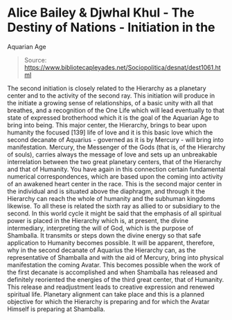 # Alice Bailey & Djwhal Khul - The Destiny of Nations - Initiation in the
Aquarian Age

> Source: https://www.bibliotecapleyades.net/Sociopolitica/desnat/dest1061.html

The second initiation is closely related to the Hierarchy as a planetary center and to the activity of the second ray. This initiation will produce in the initiate a growing sense of relationships, of a basic unity with all that breathes, and a recognition of the One Life which will lead eventually to that state of expressed brotherhood which it is the goal of the Aquarian Age to bring into being. This major center, the Hierarchy, brings to bear upon humanity the focused [139] life of love and it is this basic love which the second decanate of Aquarius - governed as it is by Mercury - will bring into manifestation. Mercury, the Messenger of the Gods (that is, of the Hierarchy of souls), carries always the message of love and sets up an unbreakable interrelation between the two great planetary centers, that of the Hierarchy and that of Humanity.
You have again in this connection certain fundamental numerical correspondences, which are based upon the coming into activity of an awakened heart center in the race. This is the second major center in the individual and is situated above the diaphragm, and through it the Hierarchy can reach the whole of humanity and the subhuman kingdoms likewise.
To all these is related the sixth ray as allied to or subsidiary to the second.
In this world cycle it might be said that the emphasis of all spiritual power is placed in the Hierarchy which is, at present, the divine intermediary, interpreting the will of God, which is the purpose of Shamballa. It transmits or steps down the divine energy so that safe application to Humanity becomes possible. It will be apparent, therefore, why in the second decanate of Aquarius the Hierarchy can, as the representative of Shamballa and with the aid of Mercury, bring into physical manifestation the coming Avatar. This becomes possible when the work of the first decanate is accomplished and when Shamballa has released and definitely reoriented the energies of the third great center, that of Humanity. This release and readjustment leads to creative expression and renewed spiritual life. Planetary alignment can take place and this is a planned objective for which the Hierarchy is preparing and for which the Avatar Himself is preparing at Shamballa.
